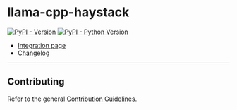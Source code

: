 # llama-cpp-haystack

[![PyPI - Version](https://img.shields.io/pypi/v/llama-cpp-haystack.svg)](https://pypi.org/project/llama-cpp-haystack)
[![PyPI - Python Version](https://img.shields.io/pypi/pyversions/llama-cpp-haystack.svg)](https://pypi.org/project/llama-cpp-haystack)

- [Integration page](https://haystack.deepset.ai/integrations/llama_-_cpp)
- [Changelog](https://github.com/deepset-ai/haystack-core-integrations/blob/main/integrations/llama_cpp/CHANGELOG.md)

---

## Contributing

Refer to the general [Contribution Guidelines](https://github.com/deepset-ai/haystack-core-integrations/blob/main/CONTRIBUTING.md).



